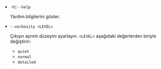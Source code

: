 * `-h|--help`

  Yardım bilgilerini göster.

* `--verbosity <LEVEL>`

  Çıkışın ayrıntı düzeyini ayarlayın. `<LEVEL>` aşağıdaki değerlerden biriyle değiştirin:
  
  * `quiet`
  * `normal`
  * `detailed`